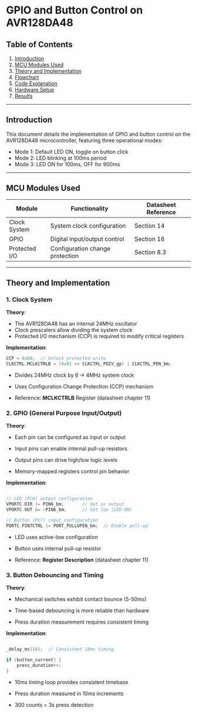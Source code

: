 # GPIO and Button Control on AVR128DA48

## Table of Contents
1. [Introduction](#introduction)
2. [MCU Modules Used](#mcu-modules-used)
3. [Theory and Implementation](#theory-and-implementation)
4. [Flowchart](#flowchart)
5. [Code Explanation](#code-explanation)
6. [Hardware Setup](#hardware-setup)
7. [Results](#results)

---

## Introduction
This document details the implementation of GPIO and button control on the AVR128DA48 microcontroller, featuring three operational modes:
- Mode 1: Default LED ON, toggle on button click
- Mode 2: LED blinking at 100ms period
- Mode 3: LED ON for 100ms, OFF for 900ms

---

## MCU Modules Used
| Module | Functionality | Datasheet Reference |
|--------|---------------|---------------------|
| Clock System | System clock configuration | Section 14 |
| GPIO | Digital input/output control | Section 16 |
| Protected I/O | Configuration change protection | Section 8.3 |

---

## Theory and Implementation

### 1. Clock System
**Theory**:
- The AVR128DA48 has an internal 24MHz oscillator
- Clock prescalers allow dividing the system clock
- Protected I/O mechanism (CCP) is required to modify critical registers

**Implementation**:
```c
CCP = 0xD8;  // Unlock protected write
CLKCTRL.MCLKCTRLB = (0x01 << CLKCTRL_PDIV_gp) | CLKCTRL_PEN_bm;
```
- Divides 24MHz clock by 6 → 4MHz system clock

- Uses Configuration Change Protection (CCP) mechanism
- Reference: **MCLKCTRLB** Register (datasheet chapter 11)

### 2. GPIO (General Purpose Input/Output)

**Theory**:

- Each pin can be configured as input or output

- Input pins can enable internal pull-up resistors

- Output pins can drive high/low logic levels

- Memory-mapped registers control pin behavior

**Implementation**:
```c

// LED (PC6) output configuration
VPORTC.DIR |= PIN6_bm;       // Set as output
VPORTC.OUT &= ~PIN6_bm;      // Set low (LED ON)

// Button (PC7) input configuration
PORTC.PIN7CTRL |= PORT_PULLUPEN_bm;  // Enable pull-up
```
- LED uses active-low configuration

- Button uses internal pull-up resistor

- Reference: **Register Description** (datasheet chapter 11)

### 3. Button Debouncing and Timing

**Theory**:

- Mechanical switches exhibit contact bounce (5-50ms)

- Time-based debouncing is more reliable than hardware

- Press duration measurement requires consistent timing

**Implementation**:
```c

_delay_ms(10);  // Consistent 10ms timing

if (button_current) {
    press_duration++;
}
```
- 10ms timing loop provides consistent timebase

- Press duration measured in 10ms increments

- 300 counts = 3s press detection
